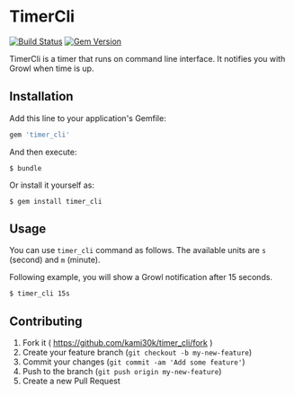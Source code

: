 # TimerCli

[![Build Status](https://travis-ci.org/kami30k/timer_cli.svg)](https://travis-ci.org/kami30k/timer_cli)
[![Gem Version](https://badge.fury.io/rb/timer_cli.svg)](http://badge.fury.io/rb/timer_cli)

TimerCli is a timer that runs on command line interface.
It notifies you with Growl when time is up.

## Installation

Add this line to your application's Gemfile:

```ruby
gem 'timer_cli'
```

And then execute:

```
$ bundle
```

Or install it yourself as:

```
$ gem install timer_cli
```

## Usage

You can use `timer_cli` command as follows.
The available units are `s` (second) and `m` (minute).

Following example, you will show a Growl notification after 15 seconds.

```
$ timer_cli 15s
```

## Contributing

1. Fork it ( https://github.com/kami30k/timer_cli/fork )
2. Create your feature branch (`git checkout -b my-new-feature`)
3. Commit your changes (`git commit -am 'Add some feature'`)
4. Push to the branch (`git push origin my-new-feature`)
5. Create a new Pull Request
